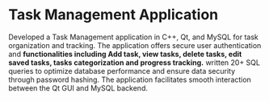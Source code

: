 # Task Management Application

Developed a Task Management application in C++, Qt, and MySQL for task organization and tracking. The application offers secure user authentication and <b>functionalities including Add task, view tasks, delete tasks, edit saved tasks, tasks categorization and progress tracking.</b> written 20+ SQL queries to optimize database performance and ensure data security through password hashing. The application facilitates smooth interaction between the Qt GUI and MySQL backend.
